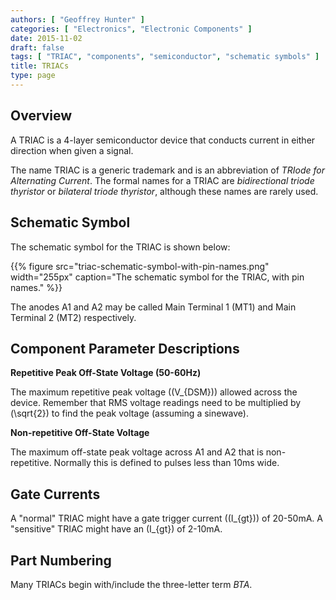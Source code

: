 ```yaml
---
authors: [ "Geoffrey Hunter" ]
categories: [ "Electronics", "Electronic Components" ]
date: 2015-11-02
draft: false
tags: [ "TRIAC", "components", "semiconductor", "schematic symbols" ]
title: TRIACs
type: page
---
```


## Overview

A TRIAC is a 4-layer semiconductor device that conducts current in either direction when given a signal.

The name TRIAC is a generic trademark and is an abbreviation of _TRIode for Alternating Current_. The formal names for a TRIAC are _bidirectional triode thyristor_ or _bilateral triode thyristor_, although these names are rarely used.

## Schematic Symbol

The schematic symbol for the TRIAC is shown below:

{{% figure src="triac-schematic-symbol-with-pin-names.png" width="255px" caption="The schematic symbol for the TRIAC, with pin names."  %}}

The anodes A1 and A2 may be called Main Terminal 1 (MT1) and Main Terminal 2 (MT2) respectively.

## Component Parameter Descriptions

**Repetitive Peak Off-State Voltage (50-60Hz)**

The maximum repetitive peak voltage (\(V_{DSM}\)) allowed across the device. Remember that RMS voltage readings need to be multiplied by \(\sqrt{2}\) to find the peak voltage (assuming a sinewave).

**Non-repetitive Off-State Voltage**

The maximum off-state peak voltage across A1 and A2 that is non-repetitive. Normally this is defined to pulses less than 10ms wide.

## Gate Currents

A "normal" TRIAC might have a gate trigger current (\(I_{gt}\)) of 20-50mA. A "sensitive" TRIAC might have an \(I_{gt}\) of 2-10mA.

## Part Numbering

Many TRIACs begin with/include the three-letter term _BTA_.
